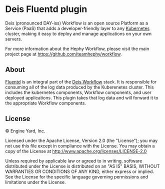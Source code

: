 # Deis Fluentd plugin
Deis (pronounced DAY-iss) Workflow is an open source Platform as a Service (PaaS) that adds a developer-friendly layer to any [Kubernetes](http://kubernetes.io) cluster, making it easy to deploy and manage applications on your own servers.

For more information about the Hephy Workflow, please visit the main project page at https://github.com/teamhephy/workflow.

## About
[Fluentd](http://www.fluentd.org/) is an integral part of the [Deis Workflow](https://github.com/teamhephy/workflow) stack. It is responsible for consuming all of the log data produced by the Kuberenetes cluster. This includes the kubernetes components, Workflow components, and user deployed applications. This plugin takes that log data and will forward it to the appropriate Workflow components.

## License

© Engine Yard, Inc.

Licensed under the Apache License, Version 2.0 (the "License"); you may
not use this file except in compliance with the License. You may obtain
a copy of the License at <http://www.apache.org/licenses/LICENSE-2.0>

Unless required by applicable law or agreed to in writing, software
distributed under the License is distributed on an "AS IS" BASIS,
WITHOUT WARRANTIES OR CONDITIONS OF ANY KIND, either express or implied.
See the License for the specific language governing permissions and
limitations under the License.
